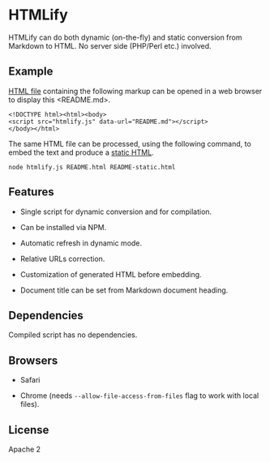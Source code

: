 HTMLify
=======

HTMLify can do both dynamic (on-the-fly) and static conversion from Markdown to
HTML. No server side (PHP/Perl etc.) involved.

Example
-------

[HTML file][1] containing the following markup can be opened in a web browser to
display this <README.md>.

[1]: <README.html>

~~~~~~~~~~~~~~~~~~~~~~~~~~~~~~~~~~~~~~~~~~~~~~~~~~~~~~~~~~~~~~~~~~~~~~~~~~~~~~~~
<!DOCTYPE html><html><body>
<script src="htmlify.js" data-url="README.md"></script>
</body></html>
~~~~~~~~~~~~~~~~~~~~~~~~~~~~~~~~~~~~~~~~~~~~~~~~~~~~~~~~~~~~~~~~~~~~~~~~~~~~~~~~

The same HTML file can be processed, using the following command, to embed the
text and produce a [static HTML][2].

[2]: <README-static.html>

~~~~~~~~~~~~~~~~~~~~~~~~~~~~~~~~~~~~~~~~~~~~~~~~~~~~~~~~~~~~~~~~~~~~~~~~~~~~~~~~
node htmlify.js README.html README-static.html
~~~~~~~~~~~~~~~~~~~~~~~~~~~~~~~~~~~~~~~~~~~~~~~~~~~~~~~~~~~~~~~~~~~~~~~~~~~~~~~~

Features
--------

-   Single script for dynamic conversion and for compilation.

-   Can be installed via NPM.

-   Automatic refresh in dynamic mode.

-   Relative URLs correction.

-   Customization of generated HTML before embedding.

-   Document title can be set from Markdown document heading.

Dependencies
------------

Compiled script has no dependencies.

Browsers
--------

-   Safari

-   Chrome (needs `--allow-file-access-from-files` flag to work with local
    files).

License
-------

Apache 2
